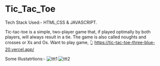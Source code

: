 # Tic_Tac_Toe


Tech Stack Used:- HTML,CSS & JAVASCRIPT.

Tic-tac-toe is a simple, two-player game that, if played optimally by both players, will always result in a tie. The game is also called noughts and crosses or Xs and Os.
Want to play game,  👆 https://tic-tac-toe-three-blue-20.vercel.app/


Some Illustatrtions:-
![ttt1](https://github.com/dark1612/Tic_Tac_Toe/assets/143860572/52e9f2a7-a4a0-443b-b527-5a95dd3a54ae)
![ttt2](https://github.com/dark1612/Tic_Tac_Toe/assets/143860572/74b82fe3-d67e-4608-843a-3e15ef213af7)
